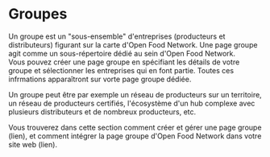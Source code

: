 # Groupes

Un groupe est un "sous-ensemble" d'entreprises (producteurs et distributeurs) figurant sur la carte d'Open Food Network. Une page groupe agit comme un sous-répertoire dédié au sein d'Open Food Network. \
Vous pouvez créer une page groupe en spécifiant les détails de votre groupe et sélectionner les entreprises qui en font partie.  Toutes ces infrmations apparaîtront sur vorte page groupe dédiée.&#x20;

Un groupe peut être par exemple un réseau de producteurs sur un territoire, un réseau de producteurs certifiés, l'écosystème d'un hub complexe avec plusieurs distributeurs et de nombreux producteurs, etc.

Vous trouverez dans cette section comment créer et gérer une page groupe (lien), et comment intégrer la page groupe d'Open Food Network dans votre site web (lien).&#x20;
